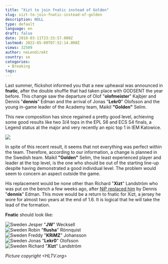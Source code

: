 ```yaml
---
title: "Xizt to join fnatic instead of Golden"
slug: xizt-to-join-fnatic-instead-of-golden
description: NULL
type: default
language: en
draft: false
date: 2018-03-11T23:33:57.000Z
lastmod: 2022-05-09T07:52:14.000Z
views: 32509
author: neLendirekt
country: se
categories:
 - Breaking
tags:
---
```

Last summer, flickshot informed you that a new upheaval was announced in **fnatic**, after the double shuffle that had taken place with GODSENT the year before. This change saw the departure of Olof "**olofmeister**" Kajbjer and Dennis "**dennis**" Edman and the arrival of Jonas "**Lekr0**" Olofsson and the young in-game leader of the Academy team, Maikil **"Golden"** Selim.

This new composition has since regained a pretty good level, achieving some good results like two 3/4 tops in the EPL S6 and ECS S4 finals, a Legend status at the major and very recently an epic top 1 in IEM Katowice.

![](https://flickshot-ue.s3.eu-west-2.amazonaws.com/flickshot/article/5aa5b200b6ec0/images/B1EPkbQHMTVWcB773rDiuoEYy5GioV5hVJiHbolJ.jpeg)

In spite of this recent result, it seems that not everything was perfect within the team. Therefore, according to our information, a change is planned in the Swedish team. Maikil **"Golden"** Selim, the least experienced player and leader at the top level, is the one who should be out of the starting line-up despite having demonstrated a good individual level. The problem would seem to concern an aspect outside the game.

His replacement would be none other than Richard "**Xizt**" Landström who was put on the bench a few weeks ago, after [NiP replaced him](https://nip.gl/article/announcement-roster-change-ninjas-in-pyjamas/) by Dennis "**dennis**" Edman. This move would be a return to fnatic for Xizt, a jersey he wore for almost two years at the end of 1.6\. It is logical that he will take the lead of the formation.  
  
**Fnatic** should look like:

![Sweden](/images/countries/se.svg)⁠ Jesper "**JW**" Wecksell  
![Sweden](/images/countries/se.svg)⁠ Robin "**flusha**" Rönnquist  
![Sweden](/images/countries/se.svg)⁠ Freddy "**KRiMZ**" Johansson  
![Sweden](/images/countries/se.svg)⁠ Jonas "**Lekr0**" Olofsson  
![Sweden](/images/countries/se.svg)⁠ Richard "**Xizt**" Landström

_Picture copyright <HLTV.org>_

